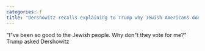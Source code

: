 ```yaml
---
categories: f
title: "Dershowitz recalls explaining to Trump why Jewish Americans dont vote for him"
---
```

"I"ve been so good to the Jewish people. Why don"t they vote for me?" Trump asked Dershowitz 